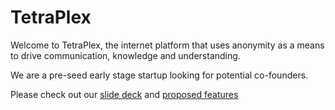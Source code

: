 # TetraPlex

Welcome to TetraPlex, the internet platform that uses anonymity as a means to drive communication, knowledge and understanding.

We are a pre-seed early stage startup looking for potential co-founders.

Please check out our [slide deck](/Documentation/TetraPlex%20deck%200.51%20-%20dark%20mode.pptx) and [proposed features](/Documentation/Features.md) 

